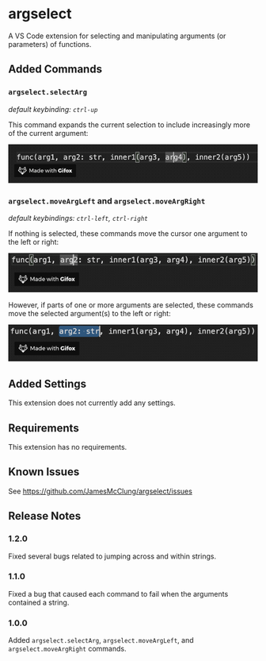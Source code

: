 # argselect

A VS Code extension for selecting and manipulating arguments (or parameters) of functions.

## Added Commands

### `argselect.selectArg`
_default keybinding: `ctrl-up`_

This command expands the current selection to include increasingly more of the current argument:

![feature X](images/ctrl-up.gif)

### `argselect.moveArgLeft` and `argselect.moveArgRight`
_default keybindings: `ctrl-left`, `ctrl-right`_

If nothing is selected, these commands move the cursor one argument to the left or right:

![feature X](images/ctrl-lr.gif)
    
However, if parts of one or more arguments are selected, these commands move the selected argument(s) to the left or right:

![feature X](images/ctrl-lr-sel.gif)

## Added Settings

This extension does not currently add any settings.

## Requirements

This extension has no requirements.

## Known Issues

See https://github.com/JamesMcClung/argselect/issues

## Release Notes

### 1.2.0

Fixed several bugs related to jumping across and within strings.

### 1.1.0

Fixed a bug that caused each command to fail when the arguments contained a string.

### 1.0.0

Added `argselect.selectArg`, `argselect.moveArgLeft`, and `argselect.moveArgRight` commands.
